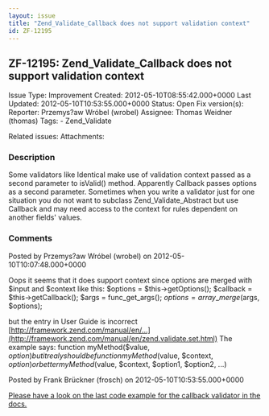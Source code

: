 ```yaml
---
layout: issue
title: "Zend_Validate_Callback does not support validation context"
id: ZF-12195
---
```


ZF-12195: Zend\_Validate\_Callback does not support validation context
----------------------------------------------------------------------

 Issue Type: Improvement Created: 2012-05-10T08:55:42.000+0000 Last Updated: 2012-05-10T10:53:55.000+0000 Status: Open Fix version(s): 
 Reporter:  Przemys?aw Wróbel (wrobel)  Assignee:  Thomas Weidner (thomas)  Tags: - Zend\_Validate
 
 Related issues: 
 Attachments: 
### Description

Some validators like Identical make use of validation context passed as a second parameter to isValid() method. Apparently Callback passes options as a second parameter. Sometimes when you write a validator just for one situation you do not want to subclass Zend\_Validate\_Abstract but use Callback and may need access to the context for rules dependent on another fields' values.

 

 

### Comments

Posted by Przemys?aw Wróbel (wrobel) on 2012-05-10T10:07:48.000+0000

Oops it seems that it does support context since options are merged with $input and $context like this: $options = $this->getOptions(); $callback = $this->getCallback(); $args = func\_get\_args(); $options = array\_merge($args, $options);

but the entry in User Guide is incorrect [http://framework.zend.com/manual/en/…](http://framework.zend.com/manual/en/zend.validate.set.html) The example says: function myMethod($value, $option) but it realy should be function myMethod($value, $context, $option) or better myMethod($value, $context, $option1, $option2, ...)

 

 

Posted by Frank Brückner (frosch) on 2012-05-10T10:53:55.000+0000

[Please have a look on the last code example for the callback validator in the docs.](http://framework.zend.com/manual/en/zend.validate.set.html#zend.validate.set.callback)

 

 